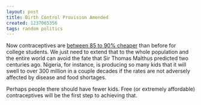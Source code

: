 ```yaml
---
layout: post
title: Birth Control Provision Amended
created: 1237065356
tags: random politics
---
```

Now contraceptives are [between 85 to 90% cheaper](http://www.nytimes.com/2009/03/14/opinion/14sat4.html) than before for college students. We just need to extend that to the whole population and the entire world can avoid the fate that Sir Thomas Malthus predicted two centuries ago. Nigeria, for instance, is producing so many kids that it will swell to over 300 million in a couple decades if the rates are not adversely affected by disease and food shortages.

Perhaps people there should have fewer kids. Free (or extremely affordable) contraceptives will be the first step to achieving that.
